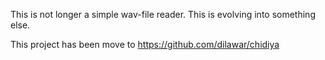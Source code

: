 This is not longer a simple wav-file reader. This is evolving into something
else. 

This project has been move to https://github.com/dilawar/chidiya 

